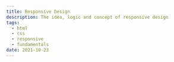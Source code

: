 ```yaml
---
title: Responsive Design
description: The idea, logic and concept of responsive design
tags:
  - html
  - css
  - responsive
  - fundamentals
date: 2021-10-23
---
```


